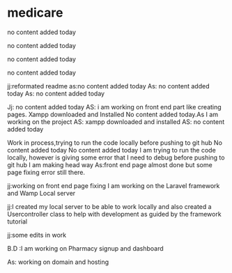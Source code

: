 # medicare
no content added today

no content added today

no content added today

no content added today

jj:reformated readme
as:no content added today
As: no content added today
As: no content added today

Jj: no content added today
AS: i am working on front end part like creating pages.
Xampp downloaded and Installed
No content added today.As I am working on the project
AS: xampp downloaded and installed
AS: no content added today

Work in process,trying to run the code locally before pushing to git hub
No content added today
No content added today
I am trying to run the code locally, however is giving some error that I need to debug before pushing to git hub
I am making head way 
As:front end page almost done but some page fixing error still there.

jj:working on front end page fixing
I am working on the Laravel framework and Wamp Local server

jj:I created my local server to be able to work locally and also created a Usercontroller class to help with development as guided by the framework tutorial

jj:some edits in work

B.D :I am working on Pharmacy signup and dashboard

As: working on domain and hosting
